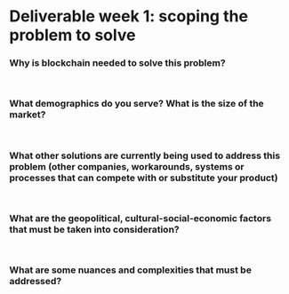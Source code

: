 # Deliverable week 1: scoping the problem to solve

### Why is blockchain needed to solve this problem? 
```
 
```

### What demographics do you serve? What is the size of the market?
```
 
```

### What other solutions are currently being used to address this problem (other companies, workarounds, systems or processes that can compete with or substitute your product)
```
 
```

### What are the geopolitical, cultural-social-economic factors that must be taken into consideration? 
```
 
```

### What are some nuances and complexities that must be addressed?
```
 
```
